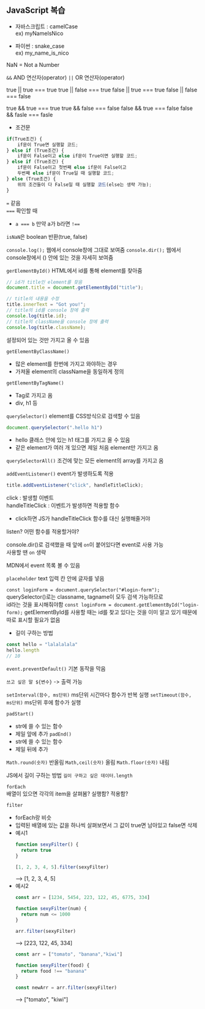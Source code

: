 JavaScript 복습
-------------------------

- 자바스크립트 : camelCase  
ex) myNameIsNico  

- 파이썬 : snake_case  
ex) my_name_is_nico

NaN = Not a Number

`&&` AND 연산자(operator)
`||` OR 연산자(operator)


true || true === true
true || false === true
false || true === true
false || false === false

true && true === true
true && false === false
false && true === false
false && fasle === fasle



- 조건문
```javascript
if(True조건) {
    if문이 True면 실행할 코드;
} else if (True조건) {
    if문이 False이고 else if문이 True이면 실행할 코드;
} else if (True조건) {
    if문이 False이고 첫번째 else if문이 False이고 
    두번째 else if문이 True일 때 실행할 코드;
} else (True조건) {
    위의 조건들이 다 False일 때 실행할 코드(else는 생략 가능);
}
```
`=` 같음  
`===` 확인할 때
- `a === b` 만약 a가 b라면
`!==`

`isNaN`은 boolean 반환(true, false)


`console.log();` 웹에서 console창에 그대로 보여줌
`console.dir();` 웹에서 console창에서 () 안에 있는 것을 자세히 보여줌


`gerElementById()` HTML에서 id를 통해 element를 찾아줌
```javascript
// id가 title인 element를 찾음
document.title = document.getElementById("title");

// title의 내용을 수정
title.innerText = "Got you!";
// title의 id를 console 창에 출력
console.log(title.id);
// title의 className을 console 창에 출력
console.log(title.className);
```
설정되어 있는 것만 가지고 올 수 있음


`getElementByClassName()` 
- 많은 element를 한번에 가지고 와야하는 경우
- 가져올 element의 className을 동일하게 정의

`getElementByTagName()` 
- Tag로 가지고 옴
- div, h1 등

`querySelector()` element를 CSS방식으로 검색할 수 있음
```javascript
document.querySelector(".hello h1")
```
- hello 클래스 안에 있는 h1 태그를 가지고 올 수 있음
- 같은 element가 여러 개 있으면 제일 처음 element만 가지고 옴

`querySelectorAll()` 조건에 맞는 모든 element의 array를 가지고 옴

`addEventListener()` event가 발생하도록 적용

```javascript
title.addEventListener("click", handleTitleClick);
```
click : 발생할 이벤트  
handleTitleClick : 이벤트가 발생하면 적용할 함수
- click하면 JS가 handleTitleClick 함수를 대신 실행해줄거야

listen? 어떤 함수를 적용할거야?

console.dir()로 검색했을 때 앞에 `on`이 붙어있다면 event로 사용 가능  
사용할 땐 `on` 생략

MDN에서 event 목록 볼 수 있음


`placeholder` text 입력 칸 안에 글자를 넣음

`const loginForm = document.querySelector("#login-form");`
querySelector()로는 classname, tagname이 모두 검색 가능하므로  
id라는 것을 표시해줘야함
`const loginForm = document.getElementById("login-form);`
getElementById를 사용할 때는 id를 찾고 있다는 것을 이미 알고 있기 때문에  
따로 표시할 필요가 없음

- 길이 구하는 방법
```javascript
const hello = "lalalalala"
hello.length
// 10
```

`event.preventDefault()` 기본 동작을 막음

`쓰고 싶은 말 ${변수}` -> 출력 가능


`setInterval(함수, ms단위)` ms단위 시간마다 함수가 반복 실행
`setTimeout(함수, ms단위)` ms단위 후에 함수가 실행

`padStart()` 
  - str에 쓸 수 있는 함수
  - 제일 앞에 추가
`padEnd()`
  - str에 쓸 수 있는 함수
  - 제일 뒤에 추가

`Math.round(숫자)` 반올림
`Math,ceil(숫자)` 올림
`Math.floor(숫자)` 내림

JS에서 길이 구하는 방법
`길이 구하고 싶은 데이터.length`

`forEach`  
배열이 있으면 각각의 item을 살펴봄? 실행함? 적용함?

`filter`
- forEach랑 비슷
- 입력된 배열에 있는 값을 하나씩 살펴보면서 그 값이 true면 남아있고 false면 삭제
- 예시1
  ```javascript
  function sexyFilter() {
    return true
  }

  [1, 2, 3, 4, 5].filter(sexyFilter)
  ```
  --> [1, 2, 3, 4, 5]
- 예시2
  ```javascript
  const arr = [1234, 5454, 223, 122, 45, 6775, 334]

  function sexyFilter(num) {
    return num <= 1000
  }

  arr.filter(sexyFilter)  
  ```
  --> [223, 122, 45, 334]
  ```javascript
  const arr = ["tomato", "banana","kiwi"]

  function sexyFilter(food) {
    return food !== "banana"
  }

  const newArr = arr.filter(sexyFilter)
  ```
  --> ["tomato", "kiwi"]

